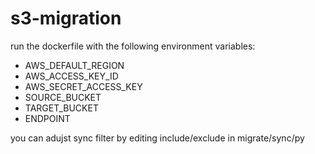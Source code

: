 # s3-migration

run the dockerfile with the following environment variables:

- AWS_DEFAULT_REGION
- AWS_ACCESS_KEY_ID
- AWS_SECRET_ACCESS_KEY
- SOURCE_BUCKET
- TARGET_BUCKET
- ENDPOINT

you can adujst sync filter by editing include/exclude in migrate/sync/py
